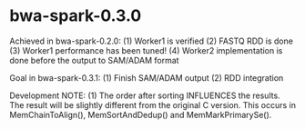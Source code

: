 bwa-spark-0.3.0
===============
Achieved in bwa-spark-0.2.0:
(1) Worker1 is verified
(2) FASTQ RDD is done
(3) Worker1 performance has been tuned!
(4) Worker2 implementation is done before the output to SAM/ADAM format

Goal in bwa-spark-0.3.1:
(1) Finish SAM/ADAM output
(2) RDD integration

Development NOTE:
(1) The order after sorting INFLUENCES the results. The result will be slightly different from the original C version.
    This occurs in MemChainToAlign(), MemSortAndDedup() and MemMarkPrimarySe().
